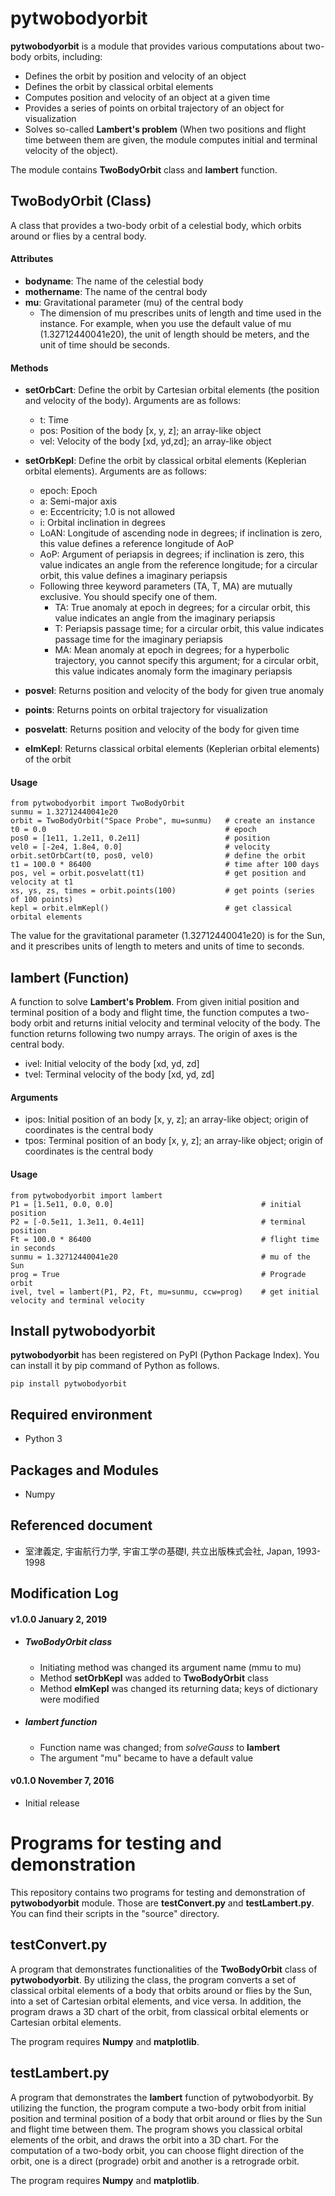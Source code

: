 # pytwobodyorbit
**pytwobodyorbit** is a module that provides various computations about two-body orbits, including:
* Defines the orbit by position and velocity of an object
* Defines the orbit by classical orbital elements
* Computes position and velocity of an object at a given time
* Provides a series of points on orbital trajectory of an object for visualization
* Solves so-called **Lambert's problem** (When two positions and flight time between them are given, the module computes initial and terminal velocity of the object).

The module contains **TwoBodyOrbit** class and **lambert** function.

## TwoBodyOrbit (Class)
A class that provides a two-body orbit of a celestial body, which orbits around or flies by a central body. 

#### Attributes
* **bodyname**: The name of the celestial body
* **mothername**: The name of the central body
* **mu**: Gravitational parameter (mu) of the central body
  * The dimension of mu prescribes units of length and time used in the instance. For example, when you use the default value of mu (1.32712440041e20), the unit of length should be meters, and the unit of time should be seconds.

#### Methods
* **setOrbCart**: Define the orbit by Cartesian orbital elements (the position and velocity of the body). Arguments are as follows:
  * t: Time
  * pos: Position of the body [x, y, z]; an array-like object
  * vel: Velocity of the body [xd, yd,zd]; an array-like object
* **setOrbKepl**: Define the orbit by classical orbital elements (Keplerian orbital elements). Arguments are as follows:
  * epoch: Epoch
  * a: Semi-major axis
  * e: Eccentricity; 1.0 is not allowed
  * i: Orbital inclination in degrees
  * LoAN: Longitude of ascending node in degrees; if inclination is zero, this value defines a reference longitude of AoP
  * AoP: Argument of periapsis in degrees; if inclination is zero, this value indicates an angle from the reference longitude; for a circular orbit, this value defines a imaginary periapsis
  * Following three keyword parameters (TA, T, MA) are mutually exclusive.  You should specify one of them.
    * TA: True anomaly at epoch in degrees; for a circular orbit, this value indicates an angle from the imaginary periapsis
    * T: Periapsis passage time; for a circular orbit, this value indicates passage time for the imaginary periapsis
    * MA: Mean anomaly at epoch in degrees; for a hyperbolic trajectory, you cannot specify this argument; for a circular orbit, this value indicates anomaly form the imaginary periapsis

* **posvel**: Returns position and velocity of the body for given true anomaly
* **points**: Returns points on orbital trajectory for visualization
* **posvelatt**: Returns position and velocity of the body for given time
* **elmKepl**: Returns classical orbital elements (Keplerian orbital elements) of the orbit

#### Usage

    from pytwobodyorbit import TwoBodyOrbit
    sunmu = 1.32712440041e20
    orbit = TwoBodyOrbit("Space Probe", mu=sunmu)   # create an instance
    t0 = 0.0                                        # epoch
    pos0 = [1e11, 1.2e11, 0.2e11]                   # position
    vel0 = [-2e4, 1.8e4, 0.0]                       # velocity
    orbit.setOrbCart(t0, pos0, vel0)                # define the orbit
    t1 = 100.0 * 86400                              # time after 100 days
    pos, vel = orbit.posvelatt(t1)                  # get position and velocity at t1
    xs, ys, zs, times = orbit.points(100)           # get points (series of 100 points)
    kepl = orbit.elmKepl()                          # get classical orbital elements

The value for the gravitational parameter (1.32712440041e20) is for the Sun, and it prescribes units of length to meters and units of time to seconds.

## lambert (Function)
A function to solve **Lambert's Problem**. From given initial position and terminal position of a body and flight time, the function computes a two-body orbit and returns initial velocity and terminal velocity of the body. The function returns following two numpy arrays. The origin of axes is the central body.
* ivel: Initial velocity of the body [xd, yd, zd]
* tvel: Terminal velocity of the body [xd, yd, zd]

#### Arguments
* ipos: Initial position of an body [x, y, z]; an array-like object; origin of coordinates is the central body
* tpos: Terminal position of an body [x, y, z]; an array-like object; origin of coordinates is the central body


#### Usage

    from pytwobodyorbit import lambert
    P1 = [1.5e11, 0.0, 0.0]                                 # initial position
    P2 = [-0.5e11, 1.3e11, 0.4e11]                          # terminal position
    Ft = 100.0 * 86400                                      # flight time in seconds
    sunmu = 1.32712440041e20                                # mu of the Sun
    prog = True                                             # Prograde orbit
    ivel, tvel = lambert(P1, P2, Ft, mu=sunmu, ccw=prog)    # get initial velocity and terminal velocity

## Install pytwobodyorbit
**pytwobodyorbit** has been registered on PyPI (Python Package Index). You can install it by pip command of Python as follows.

    pip install pytwobodyorbit

## Required environment
* Python 3

## Packages and Modules
* Numpy

## Referenced document
* 室津義定, 宇宙航行力学, 宇宙工学の基礎I, 共立出版株式会社, Japan, 1993-1998

## Modification Log
#### v1.0.0 January 2, 2019
* ##### TwoBodyOrbit class
  * Initiating method was changed its argument name (mmu to mu)
  * Method **setOrbKepl** was added to **TwoBodyOrbit** class
  * Method **elmKepl** was changed its returning data; keys of dictionary were modified

* ##### lambert function
  * Function name was changed; from *solveGauss* to **lambert**
  * The argument "mu" became to have a default value

#### v0.1.0 November 7, 2016
* Initial release

# Programs for testing and demonstration
This repository contains two programs for testing and demonstration of **pytwobodyorbit** module. Those are **testConvert.py** and **testLambert.py**. You can find their scripts in the "source" directory.

## testConvert.py
A program that demonstrates functionalities of the **TwoBodyOrbit** class of **pytwobodyorbit**. By utilizing the class, the program converts a set of classical orbital elements of a body that orbits around or flies by the Sun, into a set of Cartesian orbital elements, and vice versa. In addition, the program draws a 3D chart of the orbit, from classical orbital elements or Cartesian orbital elements.

The program requires **Numpy** and **matplotlib**.

## testLambert.py

A program that demonstrates the **lambert** function of pytwobodyorbit. By utilizing the function, the program compute a two-body orbit from initial position and terminal position of a body that orbit around or flies by the Sun and flight time between them. The program shows you classical orbital elements of the orbit, and draws the orbit into a 3D chart. For the computation of a two-body orbit, you can choose flight direction of the orbit, one is a direct (prograde) orbit and another is a retrograde orbit.

The program requires **Numpy** and **matplotlib**.
